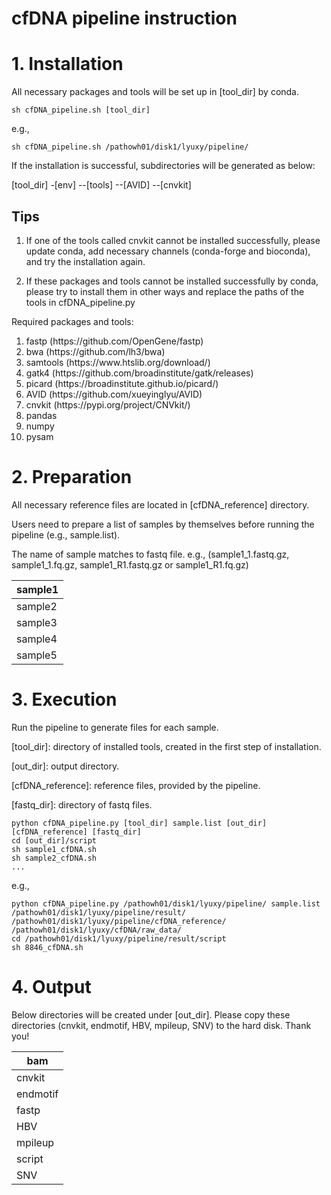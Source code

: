 # cfDNA pipeline instruction



# 1. Installation
All necessary packages and tools will be set up in [tool_dir] by conda. 
```
sh cfDNA_pipeline.sh [tool_dir]
```

e.g., 
```
sh cfDNA_pipeline.sh /pathowh01/disk1/lyuxy/pipeline/
```

If the installation is successful, subdirectories will be generated as below:

[tool_dir]
-[env]
--[tools]
--[AVID]
--[cnvkit]

## Tips
1. If one of the tools called cnvkit cannot be installed successfully, please update conda, add necessary channels (conda-forge and bioconda), and try the installation again.
 
2. If these packages and tools cannot be installed successfully by conda, please try to install them in other ways and replace the paths of the tools in cfDNA_pipeline.py

Required packages and tools:
<ol>
<li>fastp (https://github.com/OpenGene/fastp)</li>
<li>bwa (https://github.com/lh3/bwa)</li>
<li>samtools (https://www.htslib.org/download/)</li>
<li>gatk4 (https://github.com/broadinstitute/gatk/releases)</li>
<li>picard (https://broadinstitute.github.io/picard/)</li>
<li>AVID (https://github.com/xueyinglyu/AVID)</li>
<li>cnvkit (https://pypi.org/project/CNVkit/)</li>
<li>pandas</li>
<li>numpy</li>
<li>pysam</li> 
</ol>

# 2. Preparation 
All necessary reference files are located in [cfDNA_reference] directory. 

Users need to prepare a list of samples by themselves before running the pipeline (e.g., sample.list).

The name of sample matches to fastq file.  e.g., (sample1_1.fastq.gz, sample1_1.fq.gz, sample1_R1.fastq.gz or sample1_R1.fq.gz)

| sample1 |
| --------|
| sample2 |
| sample3 |
| sample4 |
| sample5 |


# 3. Execution

Run the pipeline to generate files for each sample. 

[tool_dir]: directory of installed tools, created in the first step of installation.

[out_dir]: output directory.

[cfDNA_reference]: reference files, provided by the pipeline.

[fastq_dir]: directory of fastq files.

```
python cfDNA_pipeline.py [tool_dir] sample.list [out_dir] [cfDNA_reference] [fastq_dir]
cd [out_dir]/script
sh sample1_cfDNA.sh
sh sample2_cfDNA.sh
...
```
e.g.,
```
python cfDNA_pipeline.py /pathowh01/disk1/lyuxy/pipeline/ sample.list /pathowh01/disk1/lyuxy/pipeline/result/ /pathowh01/disk1/lyuxy/pipeline/cfDNA_reference/ /pathowh01/disk1/lyuxy/cfDNA/raw_data/
cd /pathowh01/disk1/lyuxy/pipeline/result/script
sh 8846_cfDNA.sh
```

# 4. Output

Below directories will be created under [out_dir]. Please copy these directories (cnvkit, endmotif, HBV, mpileup, SNV) to the hard disk. Thank you!

|   bam    |
| -------- |
|  cnvkit  |
|  endmotif |
|   fastp   |
|    HBV   |
|   mpileup  |
|   script   |
|      SNV      |









